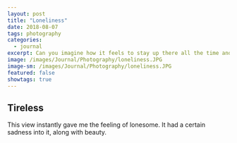 ```yaml
---
layout: post
title: "Loneliness"
date: 2018-08-07
tags: photography
categories:
  - journal
excerpt: Can you imagine how it feels to stay up there all the time and work for people who don't even notice you?
image: /images/Journal/Photography/loneliness.JPG
image-sm: /images/Journal/Photography/loneliness.JPG
featured: false
showtags: true
---
```


## Tireless

This view instantly gave me the feeling of lonesome. It had a certain sadness into it, along with beauty.